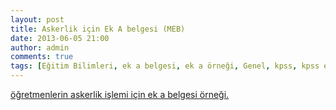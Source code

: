 ```yaml
---
layout: post
title: Askerlik için Ek A belgesi (MEB)
date: 2013-06-05 21:00
author: admin
comments: true
tags: [Eğitim Bilimleri, ek a belgesi, ek a örneği, Genel, kpss, kpss eğitim bilimleri, Son Konular]
---
```

<a title="ek a belgesi örnek" href="http://egitimvaktim.com/dosyalar/2013/06/19034534_ek_a_bel.doc" target="_blank">öğretmenlerin askerlik işlemi için ek a belgesi örneği.</a>
